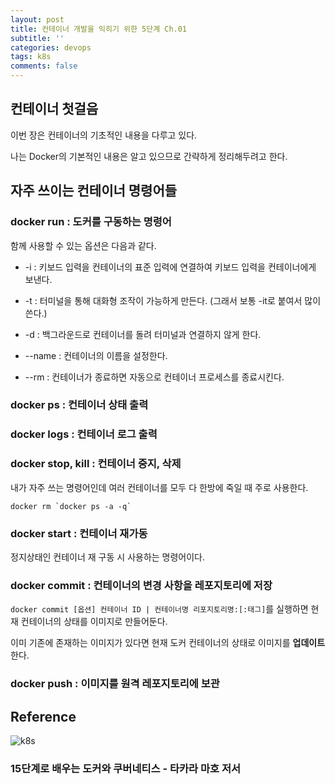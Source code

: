 ```yaml
---
layout: post
title: 컨테이너 개발을 익히기 위한 5단계 Ch.01
subtitle: ''
categories: devops
tags: k8s
comments: false
---
```


## 컨테이너 첫걸음

이번 장은 컨테이너의 기초적인 내용을 다루고 있다.

나는 Docker의 기본적인 내용은 알고 있으므로 간략하게 정리해두려고 한다.

## 자주 쓰이는 컨테이너 명령어들

### docker run : 도커를 구동하는 명령어

함께 사용할 수 있는 옵션은 다음과 같다.

- -i : 키보드 입력을 컨테이너의 표준 입력에 연결하여 키보드 입력을 컨테이너에게 보낸다.

- -t : 터미널을 통해 대화형 조작이 가능하게 만든다. (그래서 보통 -it로 붙여서 많이 쓴다.)

- -d : 백그라운드로 컨테이너를 돌려 터미널과 연결하지 않게 한다.

- --name : 컨테이너의 이름을 설정한다.

- --rm : 컨테이너가 종료하면 자동으로 컨테이너 프로세스를 종료시킨다.

### docker ps : 컨테이너 상태 출력

### docker logs : 컨테이너 로그 출력

### docker stop, kill : 컨테이너 중지, 삭제

내가 자주 쓰는 명령어인데 여러 컨테이너를 모두 다 한방에 죽일 때 주로 사용한다.

```
docker rm `docker ps -a -q`
```

### docker start : 컨테이너 재가동

정지상태인 컨테이너 재 구동 시 사용하는 명령어이다.

### docker commit : 컨테이너의 변경 사항을 레포지토리에 저장

`docker commit [옵션] 컨테이너 ID | 컨테이너명 리포지토리명:[:태그]`를 실행하면 현재 컨테이너의 상태를 이미지로 만들어둔다.

이미 기존에 존재하는 이미지가 있다면 현재 도커 컨테이너의 상태로 이미지를 **업데이트** 한다.

### docker push : 이미지를 원격 레포지토리에 보관

## Reference

![k8s](https://user-images.githubusercontent.com/43809168/101032998-6684c380-35bd-11eb-8ba7-a784fd46b37a.png)

### 15단계로 배우는 도커와 쿠버네티스 - 타카라 마호 저서
